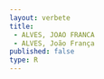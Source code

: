 ```yaml
---
layout: verbete
title:
 - ALVES, JOAO FRANCA
 - ALVES, João França
published: false
type: R
---
```


